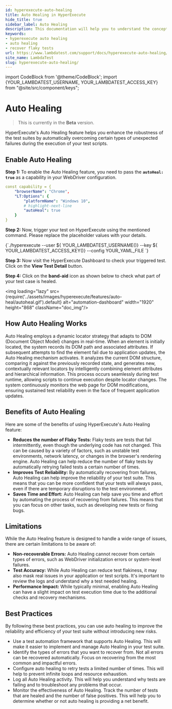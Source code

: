 ```yaml
---
id: hyperexecute-auto-healing
title: Auto Healing in HyperExecute
hide_title: true
sidebar_label: Auto Healing
description: This documentation will help you to understand the concept of auto healing in hyperexecute
keywords:
- hyperexecute auto healing
- auto healing
- recover flaky tests
url: https://www.lambdatest.com/support/docs/hyperexecute-auto-healing/
site_name: LambdaTest
slug: hyperexecute-auto-healing/
---
```


import CodeBlock from '@theme/CodeBlock';
import {YOUR_LAMBDATEST_USERNAME, YOUR_LAMBDATEST_ACCESS_KEY} from "@site/src/component/keys";

<script type="application/ld+json"
      dangerouslySetInnerHTML={{ __html: JSON.stringify({
       "@context": "https://schema.org",
        "@type": "BreadcrumbList",
        "itemListElement": [{
          "@type": "ListItem",
          "position": 1,
          "name": "LambdaTest",
          "item": "https://www.lambdatest.com"
        },{
          "@type": "ListItem",
          "position": 2,
          "name": "Support",
          "item": "https://www.lambdatest.com/support/docs/"
        },{
          "@type": "ListItem",
          "position": 3,
          "name": "Background Services",
          "item": "https://www.lambdatest.com/support/docs/hyperexecute-auto-healing/"
        }]
      })
    }}
></script>

# Auto Healing

> This is currently in the **Beta** version.

HyperExecute's Auto Healing feature helps you enhance the robustness of the test suites by automatically overcoming certain types of unexpected failures during the execution of your test scripts.

## Enable Auto Healing

**Step 1:** ​To еnablе thе Auto Hеaling fеaturе, you nееd to pass thе **`autoHеal: truе`** as a capability in your WеbDrivеr configuration.

```yaml
const capability = {
    "browserName": "Chrome",
    "LT:Options": {
        "platformName": "Windows 10",
        # highlight-next-line
        "autoHeal": true
    }
}
```
**Step 2:** Now, trigger your test on HyperExecute using the mentioned command. Please replace the placeholder values with your details.

  <div className="lambdatest__codeblock">
    <CodeBlock className="language-bash">
  {`./hyperexecute --user ${ YOUR_LAMBDATEST_USERNAME()} --key ${ YOUR_LAMBDATEST_ACCESS_KEY()} --config YOUR_YAML_FILE `}
    </CodeBlock>
  </div>

**Step 3:** Now visit the HyperExecute Dashboard to check your triggered test. Click on the **View Test Detail** button.

**Step 4:** Click on the **band-aid** icon as shown below to check what part of your test case is healed.

<img loading="lazy" src={require('../assets/images/hyperexecute/features/auto-heal/autoheal.gif').default} alt="automation-dashboard"  width="1920" height="868" className="doc_img"/>

## How Auto Healing Works

Auto Healing employs a dynamic locator strategy that adapts to DOM (Document Object Model) changes in real-time. When an element is initially located, the system records its DOM path and associated attributes. If subsequent attempts to find the element fail due to application updates, the Auto Healing mechanism activates. It analyzes the current DOM structure, comparing it against the previously recorded state, and generates new, contextually relevant locators by intelligently combining element attributes and hierarchical information. This process occurs seamlessly during test runtime, allowing scripts to continue execution despite locator changes. The system continuously monitors the web page for DOM modifications, ensuring sustained test reliability even in the face of frequent application updates.

## Benefits of Auto Healing
Here are some of the benefits of using HyperExecute's Auto Healing feature:

- **Reduces the number of Flaky Tests:** Flaky tests are tests that fail intermittently, even though the underlying code has not changed. This can be caused by a variety of factors, such as unstable test environments, network latency, or changes in the browser's rendering engine. Auto Healing can help reduce the number of flaky tests by automatically retrying failed tests a certain number of times.
- **Improves Test Reliability:** By automatically recovering from failures, Auto Healing can help improve the reliability of your test suite. This means that you can be more confident that your tests will always pass, even if there are temporary disruptions to the test environment.
- **Saves Time and Effort:** Auto Healing can help save you time and effort by automating the process of recovering from failures. This means that you can focus on other tasks, such as developing new tests or fixing bugs.

## Limitations
While the Auto Healing feature is designed to handle a wide range of issues, there are certain limitations to be aware of:

- **Non-recoverable Errors:** Auto Healing cannot recover from certain types of errors, such as WebDriver initialization errors or system-level failures.
- **Test Accuracy:** While Auto Healing can reduce test flakiness, it may also mask real issues in your application or test scripts. It's important to review the logs and understand why a test needed healing.
- **Performance Impact:** While typically minimal, enabling Auto Healing can have a slight impact on test execution time due to the additional checks and recovery mechanisms.

## Best Practices
By following these best practices, you can use auto healing to improve the reliability and efficiency of your test suite without introducing new risks.

- Use a test automation framework that supports Auto Healing. This will make it easier to implement and manage Auto Healing in your test suite.
- Identify the types of errors that you want to recover from. Not all errors can be recovered automatically. Focus on recovering from the most common and impactful errors.
- Configure auto healing to retry tests a limited number of times. This will help to prevent infinite loops and resource exhaustion.
- Log all Auto Healing activity. This will help you understand why tests are failing and to troubleshoot any problems that occur.
- Monitor the effectiveness of Auto Healing. Track the number of tests that are healed and the number of false positives. This will help you to determine whether or not auto healing is providing a net benefit.
